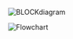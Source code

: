 ![BLOCKdiagram](https://user-images.githubusercontent.com/102212321/164890657-2fde70a8-caf9-475f-8618-32e3abfee4cb.JPG)

![Flowchart](https://user-images.githubusercontent.com/102212321/164890668-89f988f0-57a7-4b6d-ab0e-1f0485d5db6f.JPG)


